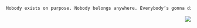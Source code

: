 
```css
Nobody exists on purpose. Nobody belongs anywhere. Everybody’s gonna die. Come watch TV?
```


 <img align="right"  src="https://user-images.githubusercontent.com/112738975/188952398-5b3b140b-b879-4e0d-8303-d321c2f1d051.gif">
